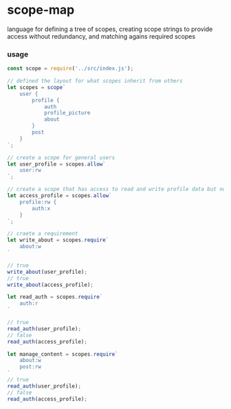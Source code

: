 
# scope-map

language for defining a tree of scopes, creating scope strings to provide access without redundancy, and matching agains required scopes

### usage

```js
const scope = require('../src/index.js');

// defined the layout for what scopes inherit from others
let scopes = scope`
    user {
        profile {
            auth
            profile_picture
            about
        }
        post
    }
`;

// create a scope for general users
let user_profile = scopes.allow`
    user:rw
`;

// create a scope that has access to read and write profile data but not authentication data
let access_profile = scopes.allow`
    profile:rw {
        auth:x
    }
`;

// craete a requirement
let write_about = scopes.require`
    about:w
`

// true
write_about(user_profile);
// true
write_about(access_profile);

let read_auth = scopes.require`
    auth:r
`

// true
read_auth(user_profile);
// false
read_auth(access_profile);

let manage_content = scopes.require`
    about:w
    post:rw
`
// true
read_auth(user_profile);
// false
read_auth(access_profile);
```